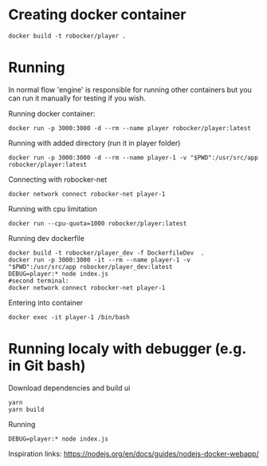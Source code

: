 
# Creating docker container #

```
docker build -t robocker/player .
```

# Running #

In normal flow 'engine' is responsible for running other containers but you can run it manually for testing if you wish.

Running docker container:
```
docker run -p 3000:3000 -d --rm --name player robocker/player:latest
```
Running with added directory (run it in player folder)
```
docker run -p 3000:3000 -d --rm --name player-1 -v "$PWD":/usr/src/app robocker/player:latest
```
Connecting with robocker-net
```
docker network connect robocker-net player-1
```

Running with cpu limitation
```
docker run --cpu-quota=1000 robocker/player:latest
```

Running dev dockerfile
```
docker build -t robocker/player_dev -f DockerfileDev  .
docker run -p 3000:3000 -it --rm --name player-1 -v "$PWD":/usr/src/app robocker/player_dev:latest
DEBUG=player:* node index.js
#second terminal:
docker network connect robocker-net player-1
```

Entering into container
```
docker exec -it player-1 /bin/bash
```

# Running localy with debugger (e.g. in Git bash) #

Download dependencies and build ui
```
yarn
yarn build
```
Running
```
DEBUG=player:* node index.js
```
Inspiration links: https://nodejs.org/en/docs/guides/nodejs-docker-webapp/